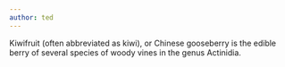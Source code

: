 ```yaml
---
author: ted
---
```

Kiwifruit (often abbreviated as kiwi), or Chinese gooseberry is the edible
berry of several species of woody vines in the genus Actinidia.